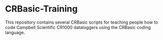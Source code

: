 # CRBasic-Training

This repository contains several CRBasic scripts for teaching people how to code Campbell Scientific CR1000 dataloggers using the CRBasic coding language.
